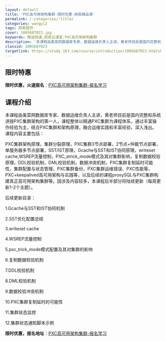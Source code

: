 ```yaml
---
layout: default
title: 'PXC高可用架构集群-限时优惠-网易精品课'
permalink: /:categories/:title/
categories: wangyi2
tags: 网易提供
cover: 1005687023.jpg
keywords: 精选网课,网易云课堂,PXC高可用架构集群
description: '本课程由美菜网数据库专家、数据运维负责人主讲，黄老师目前是国内完整和系统讲授PXC集群架构的第一人，课程整体以精通PXC'
classid: 1005687023
targetlink: https://study.163.com/course/introduction/1005687023.htm?share=1&shareId=1025206652&utm_campaign=share&utm_medium=iphoneShare&utm_source=&utm_u=1025206652
---
```


## 限时特惠

**限时优惠，火速报名**：[PXC高可用架构集群-报名学习](https://study.163.com/course/introduction/1005687023.htm?share=1&shareId=1025206652&utm_campaign=share&utm_medium=iphoneShare&utm_source=&utm_u=1025206652)

## 课程介绍

本课程由美菜网数据库专家、数据运维负责人主讲，黄老师目前是国内完整和系统讲授PXC集群架构的第一人，课程整体以精通PXC集群为课程体系，通过丰富操作经验为主，结合PXC集群和架构原理，融合运维实践和丰富经验，深入浅出。课程内容主要包括：



PXC集群架构原理，集群分裂原理，PXC集群3节点部署，2节点+仲裁节点部署，单服务器多节点部署，SST/IST原理，Gcache与SST和IST协同原理，writeset cache,WSREP流量控制，PXC_strick_mode模式及其对集群影响，复制数据校验原理，DDL校验机制，DML校验机制，数据冲突机制，PXC集群复制延时可能性，集群配置与状态管理，PXC集群备份，PXC集群运维错误、PXC性能等，PXC+keepalived高可用架构与实践等，以及后续的课程proxySQL与PXC集群构建真正高可用架构集群等。因涉及内容较多，本课程后半部分将陆续更新（每周更新1-2个主题）。

后续更新目录：

1.Gcache与SST和IST协同机制

2.SST优化配置总结

3.writeset cache

4.WSREP流量控制

5.pxc_trick_mode模式配置及其对集群的影响

6.复制数据校验机制

7.DDL校验机制

8.DML校验机制

9.数据校验冲突机制

10.PXC集群复制延时的可能性

11.集群状态监控

12.集群状态通知脚本示例

**限时优惠，报名地址**：[PXC高可用架构集群-报名学习](https://study.163.com/course/introduction/1005687023.htm?share=1&shareId=1025206652&utm_campaign=share&utm_medium=iphoneShare&utm_source=&utm_u=1025206652)

